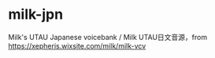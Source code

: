 # milk-jpn
Milk's UTAU Japanese voicebank / Milk UTAU日文音源，from https://xepheris.wixsite.com/milk/milk-vcv
